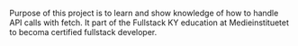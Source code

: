 Purpose of this project is to learn and show knowledge of how to handle API calls with fetch. It part of the Fullstack KY education at Medieinstituetet to becoma certified fullstack developer.
